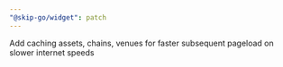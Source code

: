 ```yaml
---
"@skip-go/widget": patch
---
```


Add caching assets, chains, venues for faster subsequent pageload on slower internet speeds
